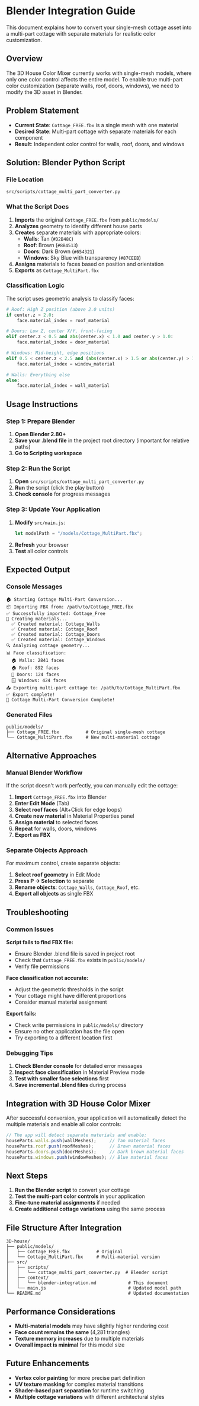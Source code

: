 # Blender Integration Guide

This document explains how to convert your single-mesh cottage asset into a multi-part cottage with separate materials for realistic color customization.

## Overview

The 3D House Color Mixer currently works with single-mesh models, where only one color control affects the entire model. To enable true multi-part color customization (separate walls, roof, doors, windows), we need to modify the 3D asset in Blender.

## Problem Statement

- **Current State**: `Cottage_FREE.fbx` is a single mesh with one material
- **Desired State**: Multi-part cottage with separate materials for each component
- **Result**: Independent color control for walls, roof, doors, and windows

## Solution: Blender Python Script

### File Location
```
src/scripts/cottage_multi_part_converter.py
```

### What the Script Does

1. **Imports** the original `Cottage_FREE.fbx` from `public/models/`
2. **Analyzes** geometry to identify different house parts
3. **Creates** separate materials with appropriate colors:
   - **Walls**: Tan (`#D2B48C`)
   - **Roof**: Brown (`#8B4513`) 
   - **Doors**: Dark Brown (`#654321`)
   - **Windows**: Sky Blue with transparency (`#87CEEB`)
4. **Assigns** materials to faces based on position and orientation
5. **Exports** as `Cottage_MultiPart.fbx`

### Classification Logic

The script uses geometric analysis to classify faces:

```python
# Roof: High Z position (above 2.0 units)
if center.z > 2.0:
    face.material_index = roof_material

# Doors: Low Z, center X/Y, front-facing
elif center.z < 0.5 and abs(center.x) < 1.0 and center.y > 1.0:
    face.material_index = door_material

# Windows: Mid-height, edge positions
elif 0.5 < center.z < 2.5 and (abs(center.x) > 1.5 or abs(center.y) > 1.5):
    face.material_index = window_material

# Walls: Everything else
else:
    face.material_index = wall_material
```

## Usage Instructions

### Step 1: Prepare Blender
1. **Open Blender 2.80+**
2. **Save your .blend file** in the project root directory (important for relative paths)
3. **Go to Scripting workspace**

### Step 2: Run the Script
1. **Open** `src/scripts/cottage_multi_part_converter.py`
2. **Run** the script (click the play button)
3. **Check console** for progress messages

### Step 3: Update Your Application
1. **Modify** `src/main.js`:
   ```javascript
   let modelPath = "/models/Cottage_MultiPart.fbx";
   ```
2. **Refresh** your browser
3. **Test** all color controls

## Expected Output

### Console Messages
```
🏠 Starting Cottage Multi-Part Conversion...
📦 Importing FBX from: /path/to/Cottage_FREE.fbx
✅ Successfully imported: Cottage_Free
🎨 Creating materials...
  ✅ Created material: Cottage_Walls
  ✅ Created material: Cottage_Roof
  ✅ Created material: Cottage_Doors
  ✅ Created material: Cottage_Windows
🔍 Analyzing cottage geometry...
📊 Face classification:
  🏠 Walls: 2841 faces
  🏠 Roof: 892 faces
  🚪 Doors: 124 faces
  🪟 Windows: 424 faces
📤 Exporting multi-part cottage to: /path/to/Cottage_MultiPart.fbx
✅ Export complete!
🎉 Cottage Multi-Part Conversion Complete!
```

### Generated Files
```
public/models/
├── Cottage_FREE.fbx          # Original single-mesh cottage
└── Cottage_MultiPart.fbx     # New multi-material cottage
```

## Alternative Approaches

### Manual Blender Workflow

If the script doesn't work perfectly, you can manually edit the cottage:

1. **Import** `Cottage_FREE.fbx` into Blender
2. **Enter Edit Mode** (Tab)
3. **Select roof faces** (Alt+Click for edge loops)
4. **Create new material** in Material Properties panel
5. **Assign material** to selected faces
6. **Repeat** for walls, doors, windows
7. **Export as FBX**

### Separate Objects Approach

For maximum control, create separate objects:

1. **Select roof geometry** in Edit Mode
2. **Press P → Selection** to separate
3. **Rename objects**: `Cottage_Walls`, `Cottage_Roof`, etc.
4. **Export all objects** as single FBX

## Troubleshooting

### Common Issues

**Script fails to find FBX file:**
- Ensure Blender .blend file is saved in project root
- Check that `Cottage_FREE.fbx` exists in `public/models/`
- Verify file permissions

**Face classification not accurate:**
- Adjust the geometric thresholds in the script
- Your cottage might have different proportions
- Consider manual material assignment

**Export fails:**
- Check write permissions in `public/models/` directory
- Ensure no other application has the file open
- Try exporting to a different location first

### Debugging Tips

1. **Check Blender console** for detailed error messages
2. **Inspect face classification** in Material Preview mode
3. **Test with smaller face selections** first
4. **Save incremental .blend files** during process

## Integration with 3D House Color Mixer

After successful conversion, your application will automatically detect the multiple materials and enable all color controls:

```javascript
// The app will detect separate materials and enable:
houseParts.walls.push(wallMeshes);     // Tan material faces
houseParts.roof.push(roofMeshes);      // Brown material faces  
houseParts.doors.push(doorMeshes);     // Dark brown material faces
houseParts.windows.push(windowMeshes); // Blue material faces
```

## Next Steps

1. **Run the Blender script** to convert your cottage
2. **Test the multi-part color controls** in your application
3. **Fine-tune material assignments** if needed
4. **Create additional cottage variations** using the same process

## File Structure After Integration

```
3D-house/
├── public/models/
│   ├── Cottage_FREE.fbx          # Original
│   └── Cottage_MultiPart.fbx     # Multi-material version
├── src/
│   ├── scripts/
│   │   └── cottage_multi_part_converter.py  # Blender script
│   ├── context/
│   │   └── blender-integration.md            # This document
│   └── main.js                               # Updated model path
└── README.md                                 # Updated documentation
```

## Performance Considerations

- **Multi-material models** may have slightly higher rendering cost
- **Face count remains the same** (4,281 triangles)
- **Texture memory increases** due to multiple materials
- **Overall impact is minimal** for this model size

## Future Enhancements

- **Vertex color painting** for more precise part definition
- **UV texture masking** for complex material transitions
- **Shader-based part separation** for runtime switching
- **Multiple cottage variations** with different architectural styles